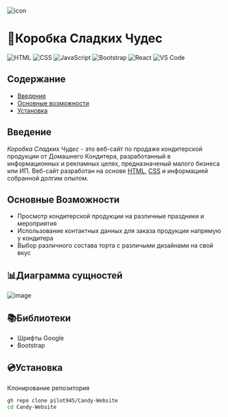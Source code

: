 ![icon](https://github.com/user-attachments/assets/086b1389-c89a-4f6c-83b3-55e0737f16ae)

# 🎁Коробка Сладких Чудес
![HTML](https://img.shields.io/badge/HTML5-E34F26?style=for-the-badge&logo=html5&logoColor=white)
![CSS](https://img.shields.io/badge/CSS3-1572B6?style=for-the-badge&logo=css3&logoColor=white)
![JavaScript](https://img.shields.io/badge/JavaScript-F7DF1E?style=for-the-badge&logo=javascript&logoColor=black)
![Bootstrap](https://img.shields.io/badge/Bootstrap-7952B3?style=for-the-badge&logo=bootstrap&logoColor=white)
![React](https://img.shields.io/badge/React-20232A?style=for-the-badge&logo=react&logoColor=61DAFB)
![VS Code](https://img.shields.io/badge/VS_Code-007ACC?style=for-the-badge&logo=visual-studio-code&logoColor=white)

## Содержание
- [Введение](#Введение)
- [Основные возможности](#Возможности)
- [Установка](#Установка)

## Введение
*Коробка Сладких Чудес* - это веб-сайт по продаже кондитерской продукции от Домашнего Кондитера, разработанный в информационных и рекламных целях, предназначеный малого бизнеса или ИП. Веб-сайт разработан на основе [HTML](https://learn.microsoft.com/en-us/previous-versions/windows/desktop/htmlhelp/about-html-help-workshop), [CSS](https://learn.microsoft.com/ru-ru/microsoft-edge/devtools-guide-chromium/css/reference) и информацией собранной долгим опытом.

## Основные Возможности 
- Просмотр кондитерской продукции на различные праздники и мероприятия
- Использование контактных данных для заказа продукции напрямую у кондитера
- Выбор различного состава торта с различыми дизайнами на свой вкус

## 📊Диаграмма сущностей
![image](https://github.com/user-attachments/assets/0b87c6b0-0c83-4ff9-a673-83bac6e6193f)

## 📚Библиотеки
- Шрифты Google
- Bootstrap

## 💿Установка
Клонирование репозитория
```sh
gh repo clone pilot945/Candy-Website
cd Candy-Website
